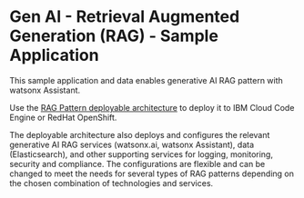 # Gen AI - Retrieval Augmented Generation (RAG) - Sample Application
This sample application and data enables generative AI RAG pattern with watsonx Assistant.

Use the [RAG Pattern deployable architecture](https://cloud.ibm.com/catalog/7a4d68b4-cf8b-40cd-a3d1-f49aff526eb3/architecture/Retrieval_Augmented_Generation_Pattern-5fdd0045-30fc-4013-a8bc-6db9d5447a52-global) to deploy it to IBM Cloud Code Engine or RedHat OpenShift.

The deployable architecture also deploys and configures the relevant generative AI RAG services (watsonx.ai, watsonx Assistant), data (Elasticsearch), and other supporting services for logging, monitoring, security and compliance. The configurations are flexible and can be changed to meet the needs for several types of RAG patterns depending on the chosen combination of technologies and services.
